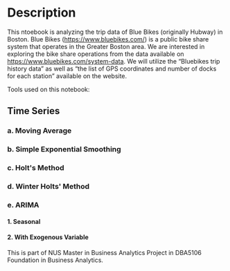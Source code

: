 # Description
This ntoebook is analyzing the trip data of Blue Bikes (originally Hubway) in Boston. Blue Bikes (https://www.bluebikes.com/) is a public bike share system that operates in the Greater Boston area. We are interested in exploring the bike share operations from the data available on https://www.bluebikes.com/system-data. We will utilize the “Bluebikes trip history data” as well as “the list of GPS coordinates and number of docks for each station” available on the website.

Tools used on this notebook:
## Time Series
### a. Moving Average
### b. Simple Exponential Smoothing
### c. Holt's Method
### d. Winter Holts' Method
### e. ARIMA 
#### 1. Seasonal
#### 2. With Exogenous Variable

This is part of NUS Master in Business Analytics Project in DBA5106 Foundation in Business Analytics.
